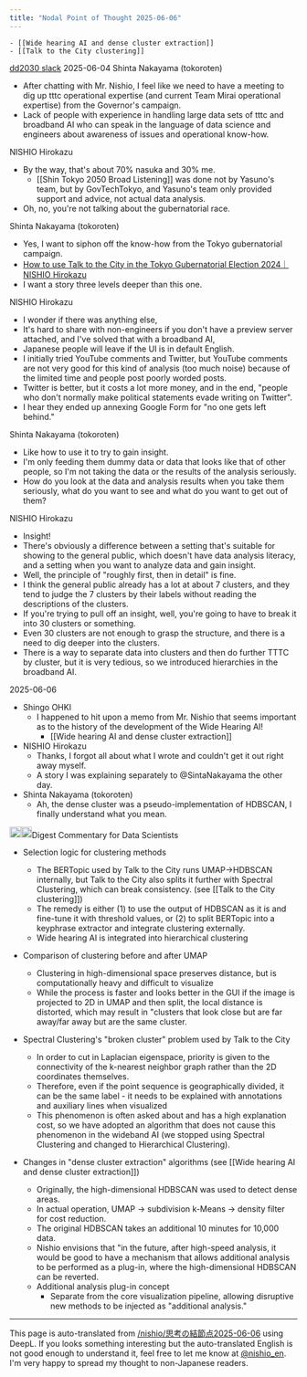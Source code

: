 ```yaml
---
title: "Nodal Point of Thought 2025-06-06"
---
```


    - [[Wide hearing AI and dense cluster extraction]]
    - [[Talk to the City clustering]]

[dd2030 slack](https://dd2030.slack.com/archives/C08F7JZPD63/p1749041733485549) 2025-06-04
Shinta Nakayama (tokoroten)
- After chatting with Mr. Nishio, I feel like we need to have a meeting to dig up tttc operational expertise (and current Team Mirai operational expertise) from the Governor's campaign.
- Lack of people with experience in handling large data sets of tttc and broadband AI who can speak in the language of data science and engineers about awareness of issues and operational know-how.

NISHIO Hirokazu
- By the way, that's about 70% nasuka and 30% me.
    - [[Shin Tokyo 2050 Broad Listening]] was done not by Yasuno's team, but by GovTechTokyo, and Yasuno's team only provided support and advice, not actual data analysis.
- Oh, no, you're not talking about the gubernatorial race.

Shinta Nakayama (tokoroten)
- Yes, I want to siphon off the know-how from the Tokyo gubernatorial campaign.
- [How to use Talk to the City in the Tokyo Gubernatorial Election 2024｜NISHIO Hirokazu](https://note.com/nishiohirokazu/n/n0661204bda5b)
- I want a story three levels deeper than this one.

NISHIO Hirokazu
- I wonder if there was anything else,
- It's hard to share with non-engineers if you don't have a preview server attached, and I've solved that with a broadband AI,
- Japanese people will leave if the UI is in default English.
- I initially tried YouTube comments and Twitter, but YouTube comments are not very good for this kind of analysis (too much noise) because of the limited time and people post poorly worded posts.
- Twitter is better, but it costs a lot more money, and in the end, "people who don't normally make political statements evade writing on Twitter".
- I hear they ended up annexing Google Form for "no one gets left behind."

Shinta Nakayama (tokoroten)
- Like how to use it to try to gain insight.
- I'm only feeding them dummy data or data that looks like that of other people, so I'm not taking the data or the results of the analysis seriously.
- How do you look at the data and analysis results when you take them seriously, what do you want to see and what do you want to get out of them?

NISHIO Hirokazu
- Insight!
- There's obviously a difference between a setting that's suitable for showing to the general public, which doesn't have data analysis literacy, and a setting when you want to analyze data and gain insight.
- Well, the principle of "roughly first, then in detail" is fine.
- I think the general public already has a lot at about 7 clusters, and they tend to judge the 7 clusters by their labels without reading the descriptions of the clusters.
- If you're trying to pull off an insight, well, you're going to have to break it into 30 clusters or something.
- Even 30 clusters are not enough to grasp the structure, and there is a need to dig deeper into the clusters.
- There is a way to separate data into clusters and then do further TTTC by cluster, but it is very tedious, so we introduced hierarchies in the broadband AI.


2025-06-06
- Shingo OHKI
    - I happened to hit upon a memo from Mr. Nishio that seems important as to the history of the development of the Wide Hearing AI!
        - [[Wide hearing AI and dense cluster extraction]]
- NISHIO Hirokazu
    - Thanks, I forgot all about what I wrote and couldn't get it out right away myself.
    - A story I was explaining separately to @SintaNakayama the other day.
- Shinta Nakayama (tokoroten)
    - Ah, the dense cluster was a pseudo-implementation of HDBSCAN, I finally understand what you mean.

<img src='https://scrapbox.io/api/pages/nishio-en/o3/icon' alt='o3.icon' height="19.5"/><img src='https://scrapbox.io/api/pages/nishio-en/nishio/icon' alt='nishio.icon' height="19.5"/>Digest Commentary for Data Scientists
- Selection logic for clustering methods
    - The BERTopic used by Talk to the City runs UMAP→HDBSCAN internally, but Talk to the City also splits it further with Spectral Clustering, which can break consistency. (see [[Talk to the City clustering]])
    - The remedy is either (1) to use the output of HDBSCAN as it is and fine-tune it with threshold values, or (2) to split BERTopic into a keyphrase extractor and integrate clustering externally.
    - Wide hearing AI is integrated into hierarchical clustering

- Comparison of clustering before and after UMAP
    - Clustering in high-dimensional space preserves distance, but is computationally heavy and difficult to visualize
    - While the process is faster and looks better in the GUI if the image is projected to 2D in UMAP and then split, the local distance is distorted, which may result in "clusters that look close but are far away/far away but are the same cluster.

- Spectral Clustering's "broken cluster" problem used by Talk to the City
    - In order to cut in Laplacian eigenspace, priority is given to the connectivity of the k-nearest neighbor graph rather than the 2D coordinates themselves.
    - Therefore, even if the point sequence is geographically divided, it can be the same label - it needs to be explained with annotations and auxiliary lines when visualized
    - This phenomenon is often asked about and has a high explanation cost, so we have adopted an algorithm that does not cause this phenomenon in the wideband AI (we stopped using Spectral Clustering and changed to Hierarchical Clustering).

- Changes in "dense cluster extraction" algorithms (see [[Wide hearing AI and dense cluster extraction]])
    - Originally, the high-dimensional HDBSCAN was used to detect dense areas.
    - In actual operation, UMAP → subdivision k-Means → density filter for cost reduction.
    - The original HDBSCAN takes an additional 10 minutes for 10,000 data.
    - Nishio envisions that "in the future, after high-speed analysis, it would be good to have a mechanism that allows additional analysis to be performed as a plug-in, where the high-dimensional HDBSCAN can be reverted.
    - Additional analysis plug-in concept
        - Separate from the core visualization pipeline, allowing disruptive new methods to be injected as "additional analysis."

---
This page is auto-translated from [/nishio/思考の結節点2025-06-06](https://scrapbox.io/nishio/思考の結節点2025-06-06) using DeepL. If you looks something interesting but the auto-translated English is not good enough to understand it, feel free to let me know at [@nishio_en](https://twitter.com/nishio_en). I'm very happy to spread my thought to non-Japanese readers.